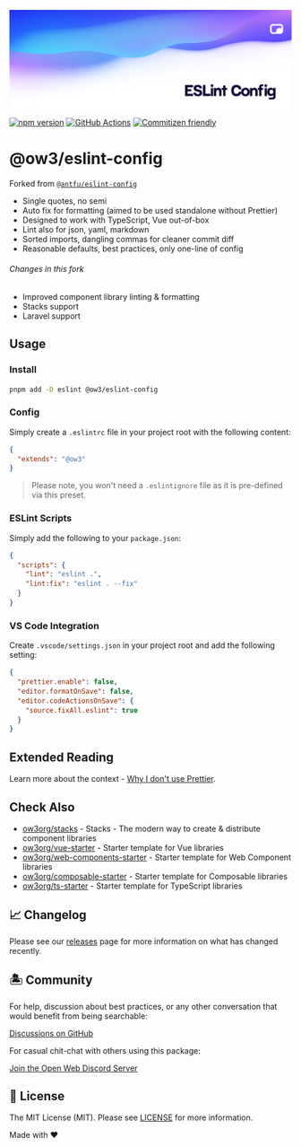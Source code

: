 <p align="center"><img src=".github/art/social.png" alt="Social Card of ESLint Config"></p>

[![npm version][npm-version-src]][npm-version-href]
[![GitHub Actions][github-actions-src]][github-actions-href]
[![Commitizen friendly](https://img.shields.io/badge/commitizen-friendly-brightgreen.svg)](http://commitizen.github.io/cz-cli/)
<!-- [![npm downloads][npm-downloads-src]][npm-downloads-href] -->
<!-- [![Codecov][codecov-src]][codecov-href] -->

# @ow3/eslint-config

Forked from [`@antfu/eslint-config`](https://github.com/antfu/eslint-config)

- Single quotes, no semi
- Auto fix for formatting (aimed to be used standalone without Prettier)
- Designed to work with TypeScript, Vue out-of-box
- Lint also for json, yaml, markdown
- Sorted imports, dangling commas for cleaner commit diff
- Reasonable defaults, best practices, only one-line of config

###### Changes in this fork

- Improved component library linting & formatting
- Stacks support
- Laravel support

## Usage

### Install

```bash
pnpm add -D eslint @ow3/eslint-config
```

### Config

Simply create a `.eslintrc` file in your project root with the following content:

```json
{
  "extends": "@ow3"
}
```

> Please note, you won't need a `.eslintignore` file as it is pre-defined via this preset.

### ESLint Scripts

Simply add the following to your `package.json`:

```json
{
  "scripts": {
    "lint": "eslint .",
    "lint:fix": "eslint . --fix"
  }
}
```

### VS Code Integration

Create `.vscode/settings.json` in your project root and add the following setting:

```json
{
  "prettier.enable": false,
  "editor.formatOnSave": false,
  "editor.codeActionsOnSave": {
    "source.fixAll.eslint": true
  }
}
```

## Extended Reading

Learn more about the context - [Why I don't use Prettier](https://antfu.me/posts/why-not-prettier).

## Check Also

- [ow3org/stacks](https://github.com/ow3org/stacks) - Stacks - The modern way to create & distribute component libraries
- [ow3org/vue-starter](https://github.com/ow3org/vue-starter) - Starter template for Vue libraries
- [ow3org/web-components-starter](https://github.com/ow3org/web-components-starter) - Starter template for Web Component libraries
- [ow3org/composable-starter](https://github.com/ow3org/composable-starter) - Starter template for Composable libraries
- [ow3org/ts-starter](https://github.com/ow3org/ts-starter) - Starter template for TypeScript libraries

## 📈 Changelog

Please see our [releases](https://github.com/ow3org/eslint-config/releases) page for more information on what has changed recently.

## 🏝 Community

For help, discussion about best practices, or any other conversation that would benefit from being searchable:

[Discussions on GitHub](https://github.com/ow3org/eslint-config/discussions)

For casual chit-chat with others using this package:

[Join the Open Web Discord Server](https://discord.ow3.org)

## 📄 License

The MIT License (MIT). Please see [LICENSE](LICENSE.md) for more information.

Made with ❤️

<!-- Badges -->
[npm-version-src]: https://img.shields.io/npm/v/@ow3/eslint-config?style=flat-square
[npm-version-href]: https://npmjs.com/package/@ow3/eslint-config

[npm-downloads-src]: https://img.shields.io/npm/dm/@ow3/eslint-config?style=flat-square
[npm-downloads-href]: https://npmjs.com/package/@ow3/eslint-config

[github-actions-src]: https://img.shields.io/github/workflow/status/ow3org/eslint-config/CI/main?style=flat-square
[github-actions-href]: https://github.com/ow3org/eslint-config/actions?query=workflow%3Aci
